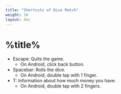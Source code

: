 ```yaml
---
title: "Shortcuts of Dice Match"
weight: 10
layout: doc
---
```

# %title%
- Escape: Quits the game.
	- On Android, click back button.
- Spacebar: Rolls the dice.
	- On Android, double tap with 1 finger.
- T: Information about how much money you have.
	- On Android, double tap with 2 fingers.